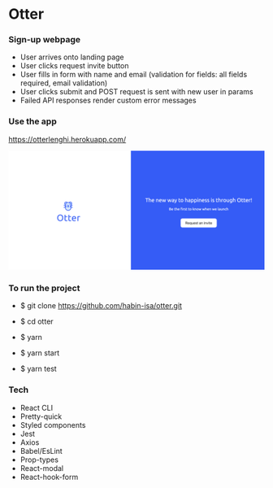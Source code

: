 # Otter

### Sign-up webpage

- User arrives onto landing page
- User clicks request invite button
- User fills in form with name and email (validation for fields: all fields required, email validation)
- User clicks submit and POST request is sent with new user in params
- Failed API responses render custom error messages

### Use the app

https://otterlenghi.herokuapp.com/

![alt text](/src/assets/preview.png 'Otter Preview')

### To run the project

- \$ git clone https://github.com/habin-isa/otter.git
- \$ cd otter
- \$ yarn
- \$ yarn start

- \$ yarn test

### Tech

- React CLI
- Pretty-quick
- Styled components
- Jest
- Axios
- Babel/EsLint
- Prop-types
- React-modal
- React-hook-form

